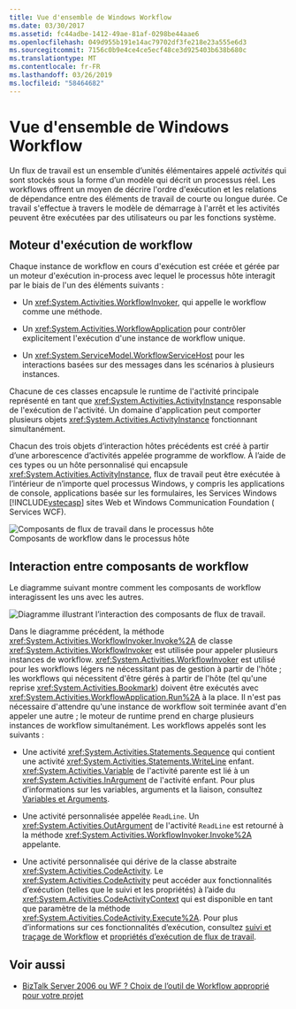 ```yaml
---
title: Vue d'ensemble de Windows Workflow
ms.date: 03/30/2017
ms.assetid: fc44adbe-1412-49ae-81af-0298be44aae6
ms.openlocfilehash: 049d955b191e14ac79702df3fe218e23a555e6d3
ms.sourcegitcommit: 7156c0b9e4ce4ce5ecf48ce3d925403b638b680c
ms.translationtype: MT
ms.contentlocale: fr-FR
ms.lasthandoff: 03/26/2019
ms.locfileid: "58464682"
---
```

# <a name="windows-workflow-overview"></a>Vue d'ensemble de Windows Workflow
Un flux de travail est un ensemble d’unités élémentaires appelé *activités* qui sont stockés sous la forme d’un modèle qui décrit un processus réel. Les workflows offrent un moyen de décrire l'ordre d'exécution et les relations de dépendance entre des éléments de travail de courte ou longue durée. Ce travail s'effectue à travers le modèle de démarrage à l'arrêt et les activités peuvent être exécutées par des utilisateurs ou par les fonctions système.  
  
## <a name="workflow-run-time-engine"></a>Moteur d'exécution de workflow  
 Chaque instance de workflow en cours d'exécution est créée et gérée par un moteur d'exécution in-process avec lequel le processus hôte interagit par le biais de l'un des éléments suivants :  
  
-   Un <xref:System.Activities.WorkflowInvoker>, qui appelle le workflow comme une méthode.  
  
-   Un <xref:System.Activities.WorkflowApplication> pour contrôler explicitement l'exécution d'une instance de workflow unique.  
  
-   Un <xref:System.ServiceModel.WorkflowServiceHost> pour les interactions basées sur des messages dans les scénarios à plusieurs instances.  
  
 Chacune de ces classes encapsule le runtime de l'activité principale représenté en tant que <xref:System.Activities.ActivityInstance> responsable de l'exécution de l'activité. Un domaine d'application peut comporter plusieurs objets <xref:System.Activities.ActivityInstance> fonctionnant simultanément.  
  
 Chacun des trois objets d’interaction hôtes précédents est créé à partir d’une arborescence d’activités appelée programme de workflow. À l’aide de ces types ou un hôte personnalisé qui encapsule <xref:System.Activities.ActivityInstance>, flux de travail peut être exécutée à l’intérieur de n’importe quel processus Windows, y compris les applications de console, applications basée sur les formulaires, les Services Windows [!INCLUDE[vstecasp](../../../includes/vstecasp-md.md)] sites Web et Windows Communication Foundation ( Services WCF).  
  
 ![Composants de flux de travail dans le processus hôte](./media/44c79d1d-178b-4487-87ed-3e33015a3842.gif "44c79d1d-178b-4487-87ed-3e33015a3842")  
Composants de workflow dans le processus hôte  
  
## <a name="interaction-between-workflow-components"></a>Interaction entre composants de workflow  
 Le diagramme suivant montre comment les composants de workflow interagissent les uns avec les autres.  
  
 ![Diagramme illustrant l’interaction des composants de flux de travail.](./media/overview/workflow-component-interatction.gif)  
  
 Dans le diagramme précédent, la méthode <xref:System.Activities.WorkflowInvoker.Invoke%2A> de classe <xref:System.Activities.WorkflowInvoker> est utilisée pour appeler plusieurs instances de workflow. <xref:System.Activities.WorkflowInvoker> est utilisé pour les workflows légers ne nécessitant pas de gestion à partir de l'hôte ; les workflows qui nécessitent d'être gérés à partir de l'hôte (tel qu'une reprise <xref:System.Activities.Bookmark>) doivent être exécutés avec <xref:System.Activities.WorkflowApplication.Run%2A> à la place. Il n'est pas nécessaire d'attendre qu'une instance de workflow soit terminée avant d'en appeler une autre ; le moteur de runtime prend en charge plusieurs instances de workflow simultanément.  Les workflows appelés sont les suivants :  
  
-   Une activité <xref:System.Activities.Statements.Sequence> qui contient une activité <xref:System.Activities.Statements.WriteLine> enfant. <xref:System.Activities.Variable> de l'activité parente est lié à un <xref:System.Activities.InArgument> de l'activité enfant. Pour plus d’informations sur les variables, arguments et la liaison, consultez [Variables et Arguments](variables-and-arguments.md).  
  
-   Une activité personnalisée appelée `ReadLine`. Un <xref:System.Activities.OutArgument> de l'activité `ReadLine` est retourné à la méthode  <xref:System.Activities.WorkflowInvoker.Invoke%2A> appelante.  
  
-   Une activité personnalisée qui dérive de la classe abstraite <xref:System.Activities.CodeActivity>. Le <xref:System.Activities.CodeActivity> peut accéder aux fonctionnalités d’exécution (telles que le suivi et les propriétés) à l’aide du <xref:System.Activities.CodeActivityContext> qui est disponible en tant que paramètre de la méthode <xref:System.Activities.CodeActivity.Execute%2A>. Pour plus d’informations sur ces fonctionnalités d’exécution, consultez [suivi et traçage de Workflow](workflow-tracking-and-tracing.md) et [propriétés d’exécution de flux de travail](workflow-execution-properties.md).  
  
## <a name="see-also"></a>Voir aussi
- [BizTalk Server 2006 ou WF ? Choix de l’outil de Workflow approprié pour votre projet](https://go.microsoft.com/fwlink/?LinkId=154901)

